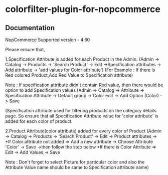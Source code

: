 # colorfilter-plugin-for-nopcommerce

Documentation
-------------

NopCommerce Supported version - 4.60

Please ensure that,

1.Specification Attribute is added for each Product in the Admin.
  (Admin -> Catalog -> Products -> 'Search Product' -> Edit ->Specification attributes -> Add attribute -> 'add values for Color attribute')
  (For Example : If there is Red colored Product,Add Red Value to Specification attribute)

Note :  If specification attribute didn't contain Red value, then there would be option to add Specification values
  (Admin -> Catalog -> Attribute -> Specification Attribute -> Default group -> Color edit -> Add Option (Color) -> Save
  
  (Specification attribute used for filtering products on the category details page. 
  So ensure that all Specification Attribute value for 'color attribute' is added for each color of product.
 
2.Product Attribute(color attribute) added for every color of Product
  (Admin -> Catalog -> Products -> 'Search Product' -> Edit -> Product attributes ->
   *If Color attribute not added =>  Add a new attribute -> Choose Attribute 'Color' -> Save ->then follow the step below
   *If there is Color Attribute  =>  Edit -> Add Values -> Save

 Note : Don't forget to select Picture for particular color and also the Attribute Value name should be same to Specification attribute name)

  
